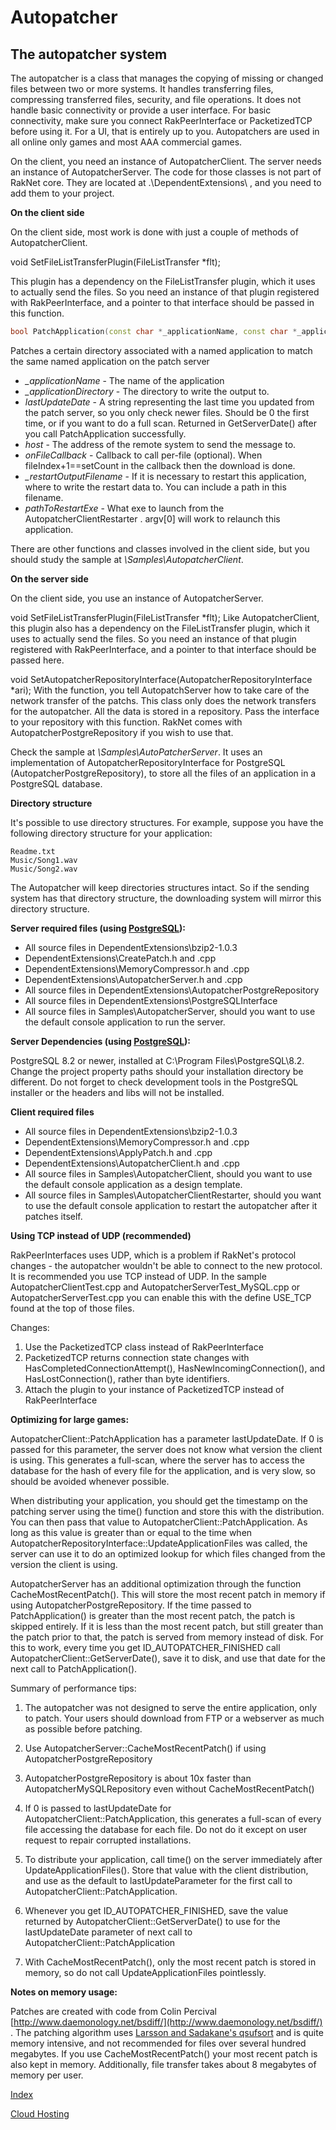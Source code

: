 # Autopatcher

## The autopatcher system

The autopatcher is a class that manages the copying of missing or changed files between two or more systems. It handles transferring files, compressing transferred files, security, and file operations. It does not handle basic connectivity or provide a user interface. For basic connectivity, make sure you connect RakPeerInterface or PacketizedTCP before using it. For a UI, that is entirely up to you. Autopatchers are used in all online only games and most AAA commercial games.

On the client, you need an instance of AutopatcherClient. The server needs an instance of AutopatcherServer. The code for those classes is not part of RakNet core. They are located at .\DependentExtensions\ , and you need to add them to your project.

**On the client side**

On the client side, most work is done with just a couple of methods of AutopatcherClient.

<span class="RakNetCode">void SetFileListTransferPlugin(FileListTransfer *flt);</span>

This plugin has a dependency on the FileListTransfer plugin, which it uses to actually send the files. So you need an instance of that plugin registered with RakPeerInterface, and a pointer to that interface should be passed in this function.

```c++
bool PatchApplication(const char *_applicationName, const char *_applicationDirectory, const char *lastUpdateDate, SystemAddress host, FileListTransferCBInterface *onFileCallback, const char *restartOutputFilename, const char *pathToRestartExe);
```

Patches a certain directory associated with a named application to match the same named application on the patch server
* _\_applicationName_ - The name of the application
* _\_applicationDirectory_ - The directory to write the output to.
* _lastUpdateDate_ - A string representing the last time you updated from the patch server, so you only check newer files. Should be 0 the first time, or if you want to do a full scan. Returned in GetServerDate() after you call PatchApplication successfully.
* _host_ - The address of the remote system to send the message to.
* _onFileCallback_ - Callback to call per-file (optional). When fileIndex+1==setCount in the callback then the download is done.
* _\_restartOutputFilename_ - If it is necessary to restart this application, where to write the restart data to. You can include a path in this filename.
* _pathToRestartExe_ - What exe to launch from the AutopatcherClientRestarter . argv[0] will work to relaunch this application.

There are other functions and classes involved in the client side, but you should study the sample at _\Samples\AutopatcherClient_.

**On the server side**

On the client side, you use an instance of AutopatcherServer.

<span class="RakNetCode">void SetFileListTransferPlugin(FileListTransfer *flt);</span>
Like AutopatcherClient, this plugin also has a dependency on the FileListTransfer plugin, which it uses to actually send the files. So you need an instance of that plugin registered with RakPeerInterface, and a pointer to that interface should be passed here.

<span class="RakNetCode">void SetAutopatcherRepositoryInterface(AutopatcherRepositoryInterface *ari);</span>
With the function, you tell AutopatchServer how to take care of the network transfer of the patchs. This class only does the network transfers for the autopatcher. All the data is stored in a repository. Pass the interface to your repository with this function. RakNet comes with AutopatcherPostgreRepository if you wish to use that.

Check the sample at _\Samples\AutoPatcherServer_. It uses an implementation of AutopatcherRepositoryInterface for PostgreSQL (AutopatcherPostgreRepository), to store all the files of an application in a PostgreSQL database.

**Directory structure**

It's possible to use directory structures. For example, suppose you have the following directory structure for your application:

```
Readme.txt
Music/Song1.wav
Music/Song2.wav
```

The Autopatcher will keep directories structures intact. So if the sending system has that directory structure, the downloading system will mirror this directory structure.

**Server required files (using [PostgreSQL](http://www.postgresql.org/)):**

*   All source files in DependentExtensions\bzip2-1.0.3
*   DependentExtensions\CreatePatch.h and .cpp
*   DependentExtensions\MemoryCompressor.h and .cpp
*   DependentExtensions\AutopatcherServer.h and .cpp
*   All source files in DependentExtensions\AutopatcherPostgreRepository
*   All source files in DependentExtensions\PostgreSQLInterface
*   All source files in Samples\AutopatcherServer, should you want to use the default console application to run the server.

**Server Dependencies (using [PostgreSQL](http://www.postgresql.org/)):**

PostgreSQL 8.2 or newer, installed at C:\Program Files\PostgreSQL\8.2\. Change the project property paths should your installation directory be different. Do not forget to check development tools in the PostgreSQL installer or the headers and libs will not be installed.

**Client required files**

*   All source files in DependentExtensions\bzip2-1.0.3
*   DependentExtensions\MemoryCompressor.h and .cpp
*   DependentExtensions\ApplyPatch.h and .cpp
*   DependentExtensions\AutopatcherClient.h and .cpp
*   All source files in Samples\AutopatcherClient, should you want to use the default console application as a design template.
*   All source files in Samples\AutopatcherClientRestarter, should you want to use the default console application to restart the autopatcher after it patches itself.

**Using TCP instead of UDP (recommended)**

RakPeerInterfaces uses UDP, which is a problem if RakNet's protocol changes - the autopatcher wouldn't be able to connect to the new protocol. It is recommended you use TCP instead of UDP. In the sample AutopatcherClientTest.cpp and AutopatcherServerTest_MySQL.cpp or AutopatcherServerTest.cpp you can enable this with the define USE_TCP found at the top of those files.

Changes:

1.  Use the PacketizedTCP class instead of RakPeerInterface
2.  PacketizedTCP returns connection state changes with HasCompletedConnectionAttempt(), HasNewIncomingConnection(), and HasLostConnection(), rather than byte identifiers.
3.  Attach the plugin to your instance of PacketizedTCP instead of RakPeerInterface

**Optimizing for large games:**

AutopatcherClient::PatchApplication has a parameter lastUpdateDate. If 0 is passed for this parameter, the server does not know what version the client is using. This generates a full-scan, where the server has to access the database for the hash of every file for the application, and is very slow, so should be avoided whenever possible.

When distributing your application, you should get the timestamp on the patching server using the time() function and store this with the distribution. You can then pass that value to AutopatcherClient::PatchApplication. As long as this value is greater than or equal to the time when AutopatcherRepositoryInterface::UpdateApplicationFiles was called, the server can use it to do an optimized lookup for which files changed from the version the client is using.

AutopatcherServer has an additional optimization through the function CacheMostRecentPatch(). This will store the most recent patch in memory if using AutopatcherPostgreRepository. If the time passed to PatchApplication() is greater than the most recent patch, the patch is skipped entirely. If it is less than the most recent patch, but still greater than the patch prior to that, the patch is served from memory instead of disk. For this to work, every time you get ID_AUTOPATCHER_FINISHED call AutopatcherClient::GetServerDate(), save it to disk, and use that date for the next call to PatchApplication().

Summary of performance tips:

1.  The autopatcher was not designed to serve the entire application, only to patch. Your users should download from FTP or a webserver as much as possible before patching.
2.  Use AutopatcherServer::CacheMostRecentPatch() if using AutopatcherPostgreRepository
3.  AutopatcherPostgreRepository is about 10x faster than AutopatcherMySQLRepository even without CacheMostRecentPatch()
4.  If 0 is passed to lastUpdateDate for AutopatcherClient::PatchApplication, this generates a full-scan of every file accessing the database for each file. Do not do it except on user request to repair corrupted installations.

5.  To distribute your application, call time() on the server immediately after UpdateApplicationFiles(). Store that value with the client distribution, and use as the default to lastUpdateParameter for the first call to AutopatcherClient::PatchApplication.

6.  Whenever you get ID_AUTOPATCHER_FINISHED, save the value returned by AutopatcherClient::GetServerDate() to use for the lastUpdateDate parameter of next call to AutopatcherClient::PatchApplication

7.  With CacheMostRecentPatch(), only the most recent patch is stored in memory, so do not call UpdateApplicationFiles pointlessly.

**Notes on memory usage:**

Patches are created with code from Colin Percival [http://www.daemonology.net/bsdiff/](http://www.daemonology.net/bsdiff/) . The patching algorithm uses [Larsson and Sadakane's qsufsort](http://www.cs.lth.se/Research/Algorithms/Papers/jesper5.ps) and is quite memory intensive, and not recommended for files over several hundred megabytes. If you use CacheMostRecentPatch() your most recent patch is also kept in memory. Additionally, file transfer takes about 8 megabytes of memory per user.

[Index](index.html)

[Cloud Hosting](cloudhosting.html)
